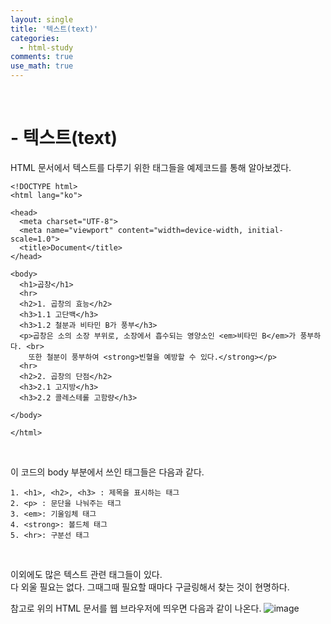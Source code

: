 ```yaml
---
layout: single
title: '텍스트(text)'
categories:
  - html-study
comments: true
use_math: true
---
```


<br>

# - 텍스트(text)

HTML 문서에서 텍스트를 다루기 위한 태그들을 예제코드를 통해 알아보겠다. 

```
<!DOCTYPE html>
<html lang="ko">

<head>
  <meta charset="UTF-8">
  <meta name="viewport" content="width=device-width, initial-scale=1.0">
  <title>Document</title>
</head>

<body>
  <h1>곱창</h1>
  <hr>
  <h2>1. 곱창의 효능</h2>
  <h3>1.1 고단백</h3>
  <h3>1.2 철분과 비타민 B가 풍부</h3>
  <p>곱창은 소의 소장 부위로, 소장에서 흡수되는 영양소인 <em>비타민 B</em>가 풍부하다. <br>
    또한 철분이 풍부하여 <strong>빈혈을 예방할 수 있다.</strong></p>
  <hr>
  <h2>2. 곱창의 단점</h2>
  <h3>2.1 고지방</h3>
  <h3>2.2 콜레스테롤 고함량</h3>

</body>

</html>
```

<br>

이 코드의 body 부분에서 쓰인 태그들은 다음과 같다.  
  
```
1. <h1>, <h2>, <h3> : 제목을 표시하는 태그
2. <p> : 문단을 나눠주는 태그
3. <em>: 기울임체 태그
4. <strong>: 볼드체 태그
5. <hr>: 구분선 태그
```

<br>

이외에도 많은 텍스트 관련 태그들이 있다.  
다 외울 필요는 없다. 그때그때 필요할 때마다 구글링해서 찾는 것이 현명하다. 

참고로 위의 HTML 문서를 웹 브라우저에 띄우면 다음과 같이 나온다.
![image](https://github.com/lgwqwer/lgwqwer.github.io/assets/129755540/4bfdaff5-9b09-4904-88fa-0402aaf244a1)

<br>
